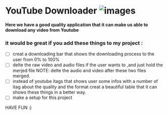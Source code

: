 # YouTube Downloader ![images](https://user-images.githubusercontent.com/77416478/119139543-620f7280-ba58-11eb-83c7-f61deb647cf8.png)




**Here we have a good quality application that it can make us able to download any video from Youtube**

### it would be great if you add these things to my project :
- [ ] creat a downloading bar that shows the downloading process to the user from 0% to 100% 
- [ ] delte the raw video and audio files if the user wants to ,and just hold the merjed file NOTE: delte the audio and video after these two files merged.
- [ ] instead of youtube itags that shows user some infos with a number of itag about the quality and the format creat a beautiful table that it can shows these things in a better way.
- [ ] make a setup for this project

HAVE FUN :)
